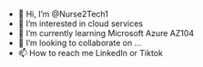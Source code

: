 - 👋 Hi, I’m @Nurse2Tech1
- 👀 I’m interested in cloud services 
- 🌱 I’m currently learning Microsoft Azure AZ104
- 💞️ I’m looking to collaborate on ...
- 📫 How to reach me LinkedIn or Tiktok

<!---
Nurse2Tech1/Nurse2Tech1 is a ✨ special ✨ repository because its `README.md` (this file) appears on your GitHub profile.
You can click the Preview link to take a look at your changes.
--->
